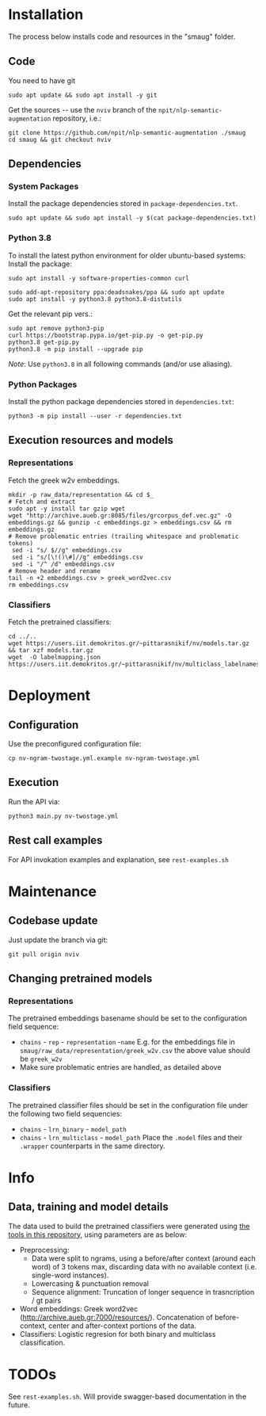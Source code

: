 # Installation
The process below installs code and resources in the "smaug" folder.

## Code
You need to have git

```
sudo apt update && sudo apt install -y git
```

Get the sources -- use the `nviv` branch of the `npit/nlp-semantic-augmentation` repository, i.e.:

```
git clone https://github.com/npit/nlp-semantic-augmentation ./smaug 
cd smaug && git checkout nviv
```


## Dependencies
### System Packages
Install the package dependencies stored in `package-dependencies.txt`.

```
sudo apt update && sudo apt install -y $(cat package-dependencies.txt)
```

### Python 3.8
To install the latest python environment for older ubuntu-based systems:
Install the package:

```
sudo apt install -y software-properties-common curl

sudo add-apt-repository ppa:deadsnakes/ppa && sudo apt update
sudo apt install -y python3.8 python3.8-distutils

```
Get the relevant pip vers.:
```
sudo apt remove python3-pip
curl https://bootstrap.pypa.io/get-pip.py -o get-pip.py
python3.8 get-pip.py
python3.8 -m pip install --upgrade pip

```
*Note*: Use `python3.8` in all following commands (and/or use aliasing).

### Python Packages
Install the python package dependencies stored in `dependencies.txt`:

```
python3 -m pip install --user -r dependencies.txt
```


## Execution resources and models

### Representations
Fetch the greek w2v embeddings.

```
mkdir -p raw_data/representation && cd $_
# Fetch and extract
sudo apt -y install tar gzip wget
wget "http://archive.aueb.gr:8085/files/grcorpus_def.vec.gz" -O embeddings.gz && gunzip -c embeddings.gz > embeddings.csv && rm embeddings.gz
# Remove problematic entries (trailing whitespace and problematic tokens)
 sed -i "s/ $//g" embeddings.csv
 sed -i "s/[\!()\#]//g" embeddings.csv
 sed -i "/^ /d" embeddings.csv
# Remove header and rename
tail -n +2 embeddings.csv > greek_word2vec.csv
rm embeddings.csv
```

### Classifiers
Fetch the pretrained classifiers:
```
cd ../..
wget https://users.iit.demokritos.gr/~pittarasnikif/nv/models.tar.gz && tar xzf models.tar.gz
wget  -O labelmapping.json https://users.iit.demokritos.gr/~pittarasnikif/nv/multiclass_labelnames.json
```


# Deployment
## Configuration
Use the preconfigured configuration file:
```
cp nv-ngram-twostage.yml.example nv-ngram-twostage.yml
```
## Execution
Run the API via:

```
python3 main.py nv-twostage.yml
```

## Rest call examples
For API invokation examples and explanation, see `rest-examples.sh`

# Maintenance
## Codebase update
Just update the branch via git:
```
git pull origin nviv
```

## Changing pretrained models

### Representations
The pretrained embeddings basename should be set to the configuration field sequence:
- `chains` - `rep` - `representation` -`name`
   E.g. for the embeddings file in `smaug/raw_data/representation/greek_w2v.csv` the above value should be `greek_w2v`
- Make sure problematic entries are handled, as detailed above

### Classifiers
The pretrained classifier files should be set in the configuration file under the following two field sequencies:
- `chains` - `lrn_binary` - `model_path`
- `chains` - `lrn_multiclass` - `model_path`
Place the `.model` files and their `.wrapper` counterparts in the same directory.

# Info
## Data, training and model details
The data used to build the pretrained classifiers were generated using [the tools in this repository](https://gitlab.com/npit/word-level-transcription-classification), using parameters are as below:
- Preprocessing:
   - Data were split to ngrams, using a before/after context (around each word) of 3 tokens max, discarding data with no available context (i.e. single-word instances).
   - Lowercasing & punctuation removal
   - Sequence alignment: Truncation of longer sequence in trasncription / gt pairs
- Word embeddings: Greek word2vec (http://archive.aueb.gr:7000/resources/). Concatenation of before-context, center and after-context portions of the data.
- Classifiers: Logistic regresion for both binary and multiclass classification.

# TODOs
See `rest-examples.sh`. Will provide swagger-based documentation in the future.
